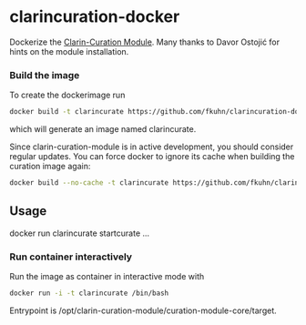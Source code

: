 # clarincuration-docker
Dockerize the [Clarin-Curation Module](https://github.com/clarin-eric/clarin-curation-module).
Many thanks to Davor Ostojić for hints on the module installation.

### Build the image
To create the dockerimage run

```bash
docker build -t clarincurate https://github.com/fkuhn/clarincuration-docker.git
```
which will generate an image named clarincurate.

Since clarin-curation-module is in active development, you should consider regular updates.
You can force docker to ignore its cache when building the curation image again:
```bash
docker build --no-cache -t clarincurate https://github.com/fkuhn/clarincuration-docker.git
```

## Usage

docker run clarincurate startcurate ...


### Run container interactively
Run the image as container  in interactive mode with

```bash
docker run -i -t clarincurate /bin/bash
```
Entrypoint is /opt/clarin-curation-module/curation-module-core/target.
